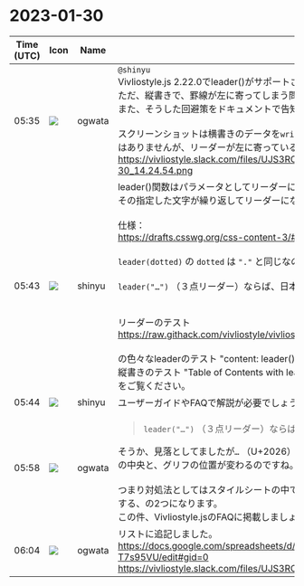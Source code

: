 # 2023-01-30

|Time (UTC)|Icon|Name|Message|
|---|---|---|---|
|05:35|![](https://avatars.slack-edge.com/2019-11-22/845042642576_070441337abaca9fb7b3_72.png)|ogwata|`@shinyu`<br>Vivliostyle.js 2.22.0でleader()がサポートされました。<br>ただ、縦書きで、罫線が左に寄ってしまう問題があるように思うのですが、この回避策はあるのでしょうか。<br>また、そうした回避策をドキュメントで告知しなくてよいでしょうか？<br><br>スクリーンショットは横書きのデータを`writing-mode: vertical-rl;` で単純に縦書きにしたのであまりきれいではありませんが、リーダーが左に寄っているのが分かると思います。<br>https://vivliostyle.slack.com/files/UJS3RCS86/F04M267657C/____________________________2023-01-30_14.24.54.png|
|05:43|![](https://avatars.slack-edge.com/2018-04-27/354445776386_e258f5ed5ba887b08668_72.jpg)|shinyu|leader()関数はパラメータとしてリーダーに使う文字あるいは文字列を指定できます。<br>その指定した文字が繰り返してリーダーになります。<br><br>仕様：<br><https://drafts.csswg.org/css-content-3/#leader-function><br><br>`leader(dotted)` の `dotted` は `"."` と同じなので、縦書きでは左寄りになります。<br><br>`leader("…")` （３点リーダー）ならば、日本語のフォントでは中央になります。<br><br><br>リーダーのテスト<br><https://raw.githack.com/vivliostyle/vivliostyle.js/master/packages/core/test/files/index.html#Leader><br><br>の色々なleaderのテスト "content: leader()" や<br>縦書きのテスト "Table of Contents with leader() in vertical writing-mode"<br>をご覧ください。|
|05:44|![](https://avatars.slack-edge.com/2018-04-27/354445776386_e258f5ed5ba887b08668_72.jpg)|shinyu|ユーザーガイドやFAQで解説が必要でしょう。|
|05:58|![](https://avatars.slack-edge.com/2019-11-22/845042642576_070441337abaca9fb7b3_72.png)|ogwata|<blockquote>`leader("…")` （３点リーダー）ならば、日本語のフォントでは中央になります。</blockquote>そうか、見落としてましたが`…` （U+2026）は欧文フォントの場合はベースライン、和文フォントの場合はボディの中央と、グリフの位置が変わるのですね。<br><br>つまり対処法としてはスタイルシートの中で、①`leader("…")`とU+2026を指定する、②日本語フォントを指定する、の2つになります。<br>この件、Vivliostyle.jsのFAQに掲載しましょう。|
|06:04|![](https://avatars.slack-edge.com/2019-11-22/845042642576_070441337abaca9fb7b3_72.png)|ogwata|リストに追記しました。<br><https://docs.google.com/spreadsheets/d/1JnVevIHDSiIdY9k09Y8cCSs2LcPRNNKQh3_-T7s95VU/edit#gid=0><br>https://vivliostyle.slack.com/files/UJS3RCS86/F04LP1PQQ49/vivliostyle_____________________________________|
